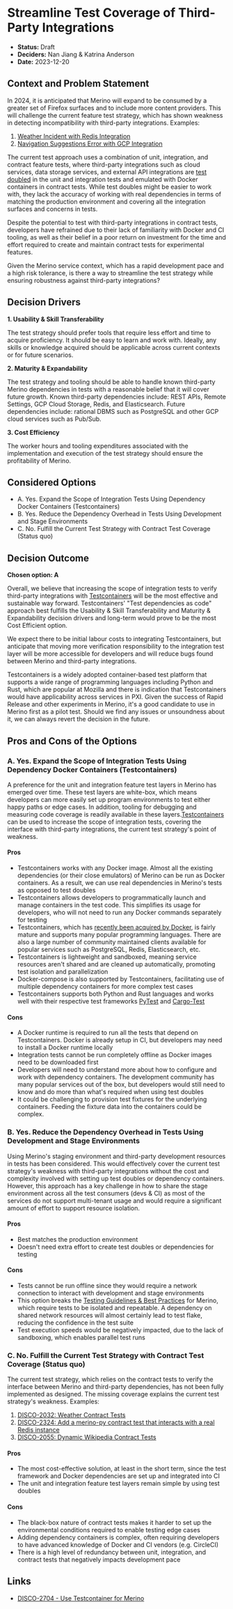 # Streamline Test Coverage of Third-Party Integrations

* **Status:** Draft
* **Deciders:** Nan Jiang & Katrina Anderson
* **Date:** 2023-12-20

## Context and Problem Statement

In 2024, it is anticipated that Merino will expand to be consumed by a greater set of Firefox
surfaces and to include more content providers. This will challenge the current feature test
strategy, which has shown weakness in detecting incompatibility with third-party integrations.
Examples:

1. [Weather Incident with Redis Integration][1]
2. [Navigation Suggestions Error with GCP Integration][2]

The current test approach uses a combination of unit, integration, and contract feature tests,
where third-party integrations such as cloud services, data storage services, and external API
integrations are [test doubled][3] in the unit and integration tests and emulated with Docker
containers in contract tests. While test doubles might be easier to work with, they lack the
accuracy of working with real dependencies in terms of matching the production environment and
covering all the integration surfaces and concerns in tests.

Despite the potential to test with third-party integrations in contract tests, developers have
refrained due to their lack of familiarity with Docker and CI tooling, as well as their belief
in a poor return on investment for the time and effort required to create and maintain contract
tests for experimental features.

Given the Merino service context, which has a rapid development pace and a high risk tolerance,
is there a way to streamline the test strategy while ensuring robustness against third-party
integrations?

## Decision Drivers

**1. Usability & Skill Transferability**

The test strategy should prefer tools that require less effort and time to acquire proficiency.
It should be easy to learn and work with. Ideally, any skills or knowledge acquired should be
applicable across current contexts or for future scenarios.

**2. Maturity & Expandability**

The test strategy and tooling should be able to handle known third-party Merino dependencies
in tests with a reasonable belief that it will cover future growth. Known third-party
dependencies include: REST APIs, Remote Settings, GCP Cloud Storage, Redis, and Elasticsearch.
Future dependencies include: rational DBMS such as PostgreSQL and other GCP cloud services
such as Pub/Sub.

**3. Cost Efficiency**

The worker hours and tooling expenditures associated with the implementation and execution of
the test strategy should ensure the profitability of Merino.

## Considered Options

* A. Yes. Expand the Scope of Integration Tests Using Dependency Docker Containers (Testcontainers)
* B. Yes. Reduce the Dependency Overhead in Tests Using Development and Stage Environments
* C. No. Fulfill the Current Test Strategy with Contract Test Coverage (Status quo)

## Decision Outcome

**Chosen option: A**

Overall, we believe that increasing the scope of integration tests to verify third-party
integrations with [Testcontainers][4] will be the most effective and sustainable way forward.
Testcontainers' "Test dependencies as code" approach best fulfills the Usability & Skill
Transferability and Maturity & Expandability decision drivers and long-term would prove to be
the most Cost Efficient option.

We expect there to be initial labour costs to integrating Testcontainers, but anticipate that
moving more verification responsibility to the integration test layer will be more accessible
for developers and will reduce bugs found between Merino and third-party integrations.

Testcontainers is a widely adopted container-based test platform that supports a wide range of
programming languages including Python and Rust, which are popular at Mozilla and there is
indication that Testcontainers would have applicability across services in PXI. Given the success
of Rapid Release and other experiments in Merino, it's a good candidate to use in Merino first as
a pilot test. Should we find any issues or unsoundness about it, we can always revert the decision
in the future.

## Pros and Cons of the Options

### A. Yes. Expand the Scope of Integration Tests Using Dependency Docker Containers (Testcontainers)

A preference for the unit and integration feature test layers in Merino has emerged over time.
These test layers are white-box, which means developers can more easily set up program environments
to test either happy paths or edge cases. In addition, tooling for debugging and measuring code
coverage is readily available in these layers.[Testcontainers][4] can be used to increase the scope
of integration tests, covering the interface with third-party integrations, the current test
strategy's point of weakness.

#### Pros

* Testcontainers works with any Docker image. Almost all the existing dependencies (or their
  close emulators) of Merino can be run as Docker containers. As a result, we can use real
  dependencies in Merino's tests as opposed to test doubles
* Testcontainers allows developers to programmatically launch and manage containers in the test
  code. This simplifies its usage for developers, who will not need to run any Docker commands
  separately for testing
* Testcontainers, which has [recently been acquired by Docker][5], is fairly mature and supports
  many popular programming languages. There are also a large number of community maintained clients
  available for popular services such as PostgreSQL, Redis, Elasticsearch, etc.
* Testcontainers is lightweight and sandboxed, meaning service resources aren't shared and are
  cleaned up automatically, promoting test isolation and parallelization
* Docker-compose is also supported by Testcontainers, facilitating use of multiple dependency
  containers for more complex test cases
* Testcontainers supports both Python and Rust languages and works well with their respective test
  frameworks [PyTest][6] and [Cargo-Test][7]

#### Cons
* A Docker runtime is required to run all the tests that depend on Testcontainers. Docker is
  already setup in CI, but developers may need to install a Docker runtime locally
* Integration tests cannot be run completely offline as Docker images need to be downloaded first
* Developers will need to understand more about how to configure and work with dependency
  containers. The development community has many popular services out of the box, but developers
  would still need to know and do more than what's required when using test doubles
* It could be challenging to provision test fixtures for the underlying containers. Feeding the
  fixture data into the containers could be complex.

### B. Yes. Reduce the Dependency Overhead in Tests Using Development and Stage Environments

Using Merino's staging environment and third-party development resources in tests has been
considered. This would effectively cover the current test strategy's weakness with third-party
integrations without the cost and complexity involved with setting up test doubles or dependency
containers. However, this approach has a key challenge in how to share the stage environment
across all the test consumers (devs & CI) as most of the services do not support multi-tenant
usage and would require a significant amount of effort to support resource isolation.

#### Pros

* Best matches the production environment
* Doesn't need extra effort to create test doubles or dependencies for testing

#### Cons

* Tests cannot be run offline since they would require a network connection to interact with
  development and stage environments
* This option breaks the [Testing Guidelines & Best Practices][8] for Merino, which require tests
  to be isolated and repeatable. A dependency on shared network resources will almost certainly
  lead to test flake, reducing the confidence in the test suite
* Test execution speeds would be negatively impacted, due to the lack of sandboxing, which enables
  parallel test runs

### C. No. Fulfill the Current Test Strategy with Contract Test Coverage (Status quo)

The current test strategy, which relies on the contract tests to verify the interface between
Merino and third-party dependencies, has not been fully implemented as designed. The missing
coverage explains the current test strategy's weakness.
Examples:

1. [DISCO-2032: Weather Contract Tests][9]
2. [DISCO-2324: Add a merino-py contract test that interacts with a real Redis instance][10]
3. [DISCO-2055: Dynamic Wikipedia Contract Tests][11]

#### Pros

* The most cost-effective solution, at least in the short term, since the test framework and Docker
  dependencies are set up and integrated into CI
* The unit and integration feature test layers remain simple by using test doubles

#### Cons

* The black-box nature of contract tests makes it harder to set up the environmental conditions
  required to enable testing edge cases
* Adding dependency containers is complex, often requiring developers to have advanced knowledge
  of Docker and CI vendors (e.g. CircleCI)
* There is a high level of redundancy between unit, integration, and contract tests that negatively
  impacts development pace

## Links

* [DISCO-2704 - Use Testcontainer for Merino][12]

<!-- References -->
[1]: https://docs.google.com/document/d/1hQKTro1ulxrurPBybUVHguVGgt7xCPED-ZJAOtlDqsU/edit#
[2]: https://github.com/mozilla-services/merino-py/pull/467
[3]: https://martinfowler.com/articles/mocksArentStubs.html#TheDifferenceBetweenMocksAndStubs
[4]: https://testcontainers.com/
[5]: https://www.docker.com/blog/docker-whale-comes-atomicjar-maker-of-testcontainers/
[6]: https://docs.pytest.org/en/7.4.x/
[7]: https://doc.rust-lang.org/cargo/guide/tests.html
[8]: https://github.com/mozilla-services/merino-py/blob/disco-2704/CONTRIBUTING.md#testing-guidelines--best-practices
[9]: https://mozilla-hub.atlassian.net/browse/DISCO-2032
[10]: https://mozilla-hub.atlassian.net/browse/DISCO-2324
[11]: https://mozilla-hub.atlassian.net/browse/DISCO-2055
[12]: https://mozilla-hub.atlassian.net/browse/DISCO-2704
